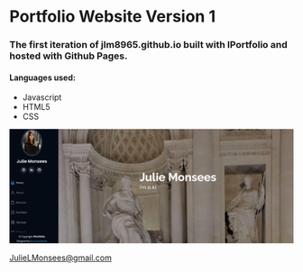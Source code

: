 # Portfolio Website Version 1

### The first iteration of jlm8965.github.io built with IPortfolio and hosted with Github Pages. 

#### Languages used: 
* Javascript
* HTML5
* CSS

![Portfolio](iPortfolio\assets\img\Website.jpg)


JulieLMonsees@gmail.com